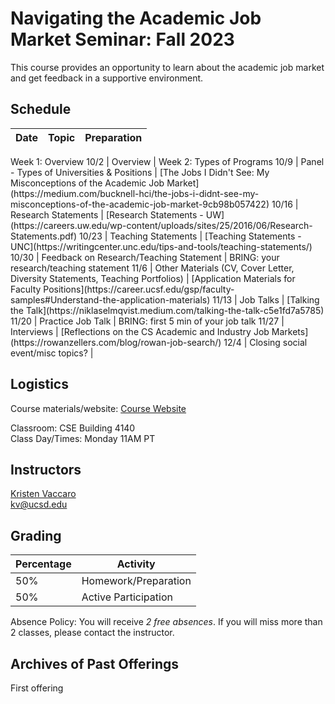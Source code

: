 # Navigating the Academic Job Market Seminar: Fall 2023 

This course provides an opportunity to learn about the academic job market and get feedback in a supportive environment. 

## Schedule

Date | Topic | Preparation
--- | --- | ---
<td colspan=3> Week 1: Overview 
10/2 | Overview |    
Week 2: Types of Programs
10/9 | Panel - Types of Universities & Positions | [The Jobs I Didn't See: My Misconceptions of the Academic Job Market](https://medium.com/bucknell-hci/the-jobs-i-didnt-see-my-misconceptions-of-the-academic-job-market-9cb98b057422) 
10/16 | Research Statements | [Research Statements - UW](https://careers.uw.edu/wp-content/uploads/sites/25/2016/06/Research-Statements.pdf)    
10/23 | Teaching Statements | [Teaching Statements - UNC](https://writingcenter.unc.edu/tips-and-tools/teaching-statements/)     
10/30 | Feedback on Research/Teaching Statement | BRING: your research/teaching statement   
11/6 | Other Materials (CV, Cover Letter, Diversity Statements, Teaching Portfolios) | [Application Materials for Faculty Positions](https://career.ucsf.edu/gsp/faculty-samples#Understand-the-application-materials)
11/13 | Job Talks | [Talking the Talk](https://niklaselmqvist.medium.com/talking-the-talk-c5e1fd7a5785)     
11/20 | Practice Job Talk | BRING: first 5 min of your job talk  
11/27 | Interviews | [Reflections on the CS Academic and Industry Job Markets](https://rowanzellers.com/blog/rowan-job-search/)  
12/4 | Closing social event/misc topics? |   

<!-- [PDF](https://drive.google.com/file/d/1PTxpD2cex8C1LxpOkxMp_-YHsklVM-OZ/view?usp=sharing)   -->

## Logistics

Course materials/website: [Course Website](https://kristenvaccaro.github.io/hci-seminar)     

Classroom: CSE Building 4140   
Class Day/Times: Monday 11AM PT  

## Instructors

[Kristen Vaccaro](http://kvaccaro.com)  
kv@ucsd.edu  


## Grading

Percentage | Activity
--- | ---
50% | Homework/Preparation  
50% | Active Participation

Absence Policy: You will receive *2 free absences*. If you will miss more than 2 classes, please contact the instructor.


## Archives of Past Offerings
First offering
